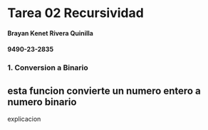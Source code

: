 # Tarea 02 Recursividad
#### Brayan Kenet Rivera Quinilla
#### 9490-23-2835

### 1. Conversion a Binario
esta funcion convierte un numero entero a numero binario
- 
explicacion

